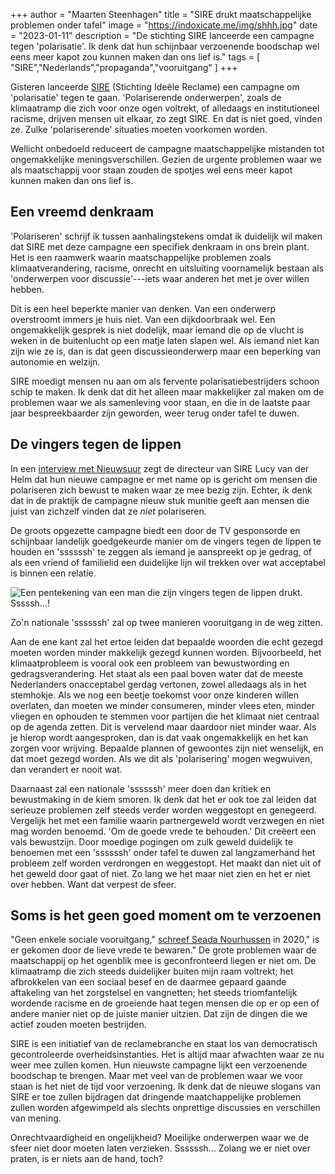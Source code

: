 +++
author = "Maarten Steenhagen"
title = "SIRE drukt maatschappelijke problemen onder tafel"
image = "https://indoxicate.me/img/shhh.jpg"
date = "2023-01-11"
description = "De stichting SIRE lanceerde een campagne tegen 'polarisatie'. Ik denk dat hun schijnbaar verzoenende boodschap wel eens meer kapot zou kunnen maken dan ons lief is."
tags = [
    "SIRE","Nederlands","propaganda","vooruitgang"
]
+++


Gisteren lanceerde [SIRE](https://sire.nl) (Stichting Ideële Reclame) een campagne om 'polarisatie' tegen te gaan. 'Polariserende onderwerpen', zoals de klimaatramp die zich voor onze ogen voltrekt, of alledaags en institutioneel racisme, drijven mensen uit elkaar, zo zegt SIRE. En dat is niet goed, vinden ze. Zulke 'polariserende' situaties moeten voorkomen worden. 

Wellicht onbedoeld reduceert de campagne maatschappelijke mistanden tot ongemakkelijke meningsverschillen. Gezien de urgente problemen waar we als maatschappij voor staan zouden de spotjes wel eens meer kapot kunnen maken dan ons lief is.

## Een vreemd denkraam

'Polariseren' schrijf ik tussen aanhalingstekens omdat ik duidelijk wil maken dat SIRE met deze campagne een specifiek denkraam in ons brein plant. Het is een raamwerk waarin maatschappelijke problemen zoals klimaatverandering, racisme, onrecht en uitsluiting voornamelijk bestaan als 'onderwerpen voor discussie'---iets waar anderen het met je over willen hebben. 

Dit is een heel beperkte manier van denken. Van een onderwerp overstroomt immers je huis niet. Van een dijkdoorbraak wel. Een ongemakkelijk gesprek is niet dodelijk, maar iemand die op de vlucht is weken in de buitenlucht op een matje laten slapen wel. Als iemand niet kan zijn wie ze is, dan is dat geen discussieonderwerp maar een beperking van autonomie en welzijn. 

SIRE moedigt mensen nu aan om als fervente polarisatiebestrijders schoon schip te maken. Ik denk dat dit het alleen maar makkelijker zal maken om de problemen waar we als samenleving voor staan, en die in de laatste paar jaar bespreekbaarder zijn geworden, weer terug onder tafel te duwen.

## De vingers tegen de lippen

In een [interview met Nieuwsuur](https://twitter.com/Nieuwsuur/status/1612917998872035328) zegt de directeur van SIRE Lucy van der Helm dat hun nieuwe campagne er met name op is gericht om mensen die polariseren zich bewust te maken waar ze mee bezig zijn. Echter, ik denk dat in de praktijk de campagne nieuw stuk munitie geeft aan mensen die juist van zichzelf vinden dat ze _niet_ polariseren. 

De groots opgezette campagne biedt een door de TV gesponsorde en schijnbaar landelijk goedgekeurde manier om de vingers tegen de lippen te houden en 'ssssssh' te zeggen als iemand je aanspreekt op je gedrag, of als een vriend of familielid een duidelijke lijn wil trekken over wat acceptabel is binnen een relatie.

![Een pentekening van een man die zijn vingers tegen de lippen drukt. Sssssh...!](https://indoxicate.me/img/shhh.jpg)

Zo'n nationale 'ssssssh' zal op twee manieren vooruitgang in de weg zitten. 

Aan de ene kant zal het ertoe leiden dat bepaalde woorden die echt gezegd moeten worden minder makkelijk gezegd kunnen worden. Bijvoorbeeld, het klimaatprobleem is vooral ook een probleem van bewustwording en gedragsverandering. Het staat als een paal boven water dat de meeste Nederlanders onacceptabel gerdag vertonen, zowel alledaags als in het stemhokje. Als we nog een beetje toekomst voor onze kinderen willen overlaten, dan moeten we minder consumeren, minder vlees eten, minder vliegen en ophouden te stemmen voor partijen die het klimaat niet centraal op de agenda zetten. Dit is vervelend maar daardoor niet minder waar. Als je hierop wordt aangesproken, dan is dat vaak ongemakkelijk en het kan zorgen voor wrijving. Bepaalde plannen of gewoontes zijn niet wenselijk, en dat moet gezegd worden. Als we dit als 'polarisering' mogen wegwuiven, dan verandert er nooit wat.  

Daarnaast zal een nationale 'ssssssh' meer doen dan kritiek en bewustmaking in de kiem smoren. Ik denk dat het er ook toe zal leiden dat serieuze problemen zelf steeds verder worden weggestopt en genegeerd. Vergelijk het met een familie waarin partnergeweld wordt verzwegen en niet mag worden benoemd. 'Om de goede vrede te behouden.' Dit creëert een vals bewustzijn. Door moedige pogingen om zulk geweld duidelijk te benoemen met een 'ssssssh' onder tafel te duwen zal langzamerhand het probleem zelf worden verdrongen en weggestopt. Het maakt dan niet uit of het geweld door gaat of niet. Zo lang we het maar niet zien en het er niet over hebben. Want dat verpest de sfeer.

## Soms is het geen goed moment om te verzoenen

"Geen enkele sociale vooruitgang," [schreef Seada Nourhussen](https://www.oneworld.nl/lezen/opinie/het-midden-is-allesbehalve-redelijk/) in 2020," is er gekomen door de lieve vrede te bewaren." De grote problemen waar de maatschappij op het ogenblik mee is geconfronteerd liegen er niet om. De klimaatramp die zich steeds duidelijker buiten mijn raam voltrekt; het afbrokkelen van een sociaal besef en de daarmee gepaard gaande aftakeling van het zorgstelsel en vangnetten; het steeds triomfantelijk wordende racisme en de groeiende haat tegen mensen die op er op een of andere manier niet op de juiste manier uitzien. Dat zijn de dingen die we actief zouden moeten bestrijden. 

SIRE is een initiatief van de reclamebranche en staat los van democratisch gecontroleerde overheidsinstanties. Het is altijd maar afwachten waar ze nu weer mee zullen komen. Hun nieuwste campagne lijkt een verzoenende boodschap te brengen. Maar met veel van de problemen waar we voor staan is het niet de tijd voor verzoening. Ik denk dat de nieuwe slogans van SIRE er toe zullen bijdragen dat dringende maatchappelijke problemen zullen worden afgewimpeld als slechts onprettige discussies en verschillen van mening. 

Onrechtvaardigheid en ongelijkheid? Moeilijke onderwerpen waar we de sfeer niet door moeten laten verzieken. Ssssssh... Zolang we er niet over praten, is er niets aan de hand, toch? 


